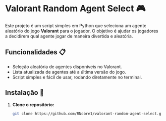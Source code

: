 # Valorant Random Agent Select 🎮

Este projeto é um script simples em Python que seleciona um agente aleatório do jogo **Valorant** para o jogador. O objetivo é ajudar os jogadores a decidirem qual agente jogar de maneira divertida e aleatória.

## Funcionalidades 📋
- Seleção aleatória de agentes disponíveis no Valorant.
- Lista atualizada de agentes até a última versão do jogo.
- Script simples e fácil de usar, rodando diretamente no terminal.

## Instalação 🚀
1. **Clone o repositório:**
   ```bash
   git clone https://github.com/RNobre1/valorant-random-agent-select.git
